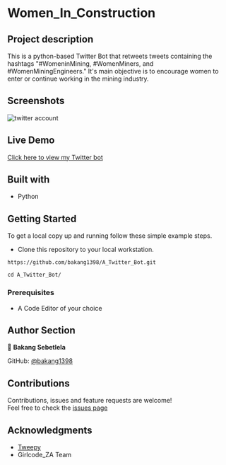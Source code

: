 # Women_In_Construction

## Project description
This is a python-based Twitter Bot that retweets tweets containing the hashtags "#WomeninMining, #WomenMiners, and #WomenMiningEngineers." It's main objective is to encourage women to enter or continue working in the mining industry.
 
## Screenshots
![twitter account](https://user-images.githubusercontent.com/83421867/158340633-2b91a114-2446-4e3c-898e-515916e4792b.PNG)

## Live Demo
 [Click here to view my Twitter bot](https://twitter.com/WomenInMining13)

## Built with
- Python

## Getting Started

To get a local copy up and running follow these simple example steps.
- Clone this repository to your local workstation.

`https://github.com/bakang1398/A_Twitter_Bot.git`

`cd A_Twitter_Bot/`

### Prerequisites
- A Code Editor of your choice

## Author Section
:bust_in_silhouette: **Bakang Sebetlela** 

GitHub: [@bakang1398](https://github.com/bakang1398)

## Contributions 
Contributions, issues and feature requests are welcome! <br />
Feel free to check the [issues page](https://github.com/bakang1398/A_Twitter_Bot/issues)

## Acknowledgments
- [Tweepy](https://realpython.com/twitter-bot-python-tweepy/)
- Girlcode_ZA Team 
